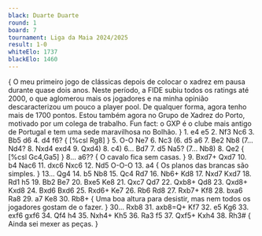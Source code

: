 ```yaml
---
black: Duarte Duarte
round: 1
board: 7
tournament: Liga da Maia 2024/2025
result: 1-0
whiteElo: 1737
blackElo: 1460
---
```


{ O meu primeiro jogo de clássicas depois de colocar o xadrez em pausa durante quase dois anos. Neste período, a FIDE subiu todos os ratings até 2000, o que aglomerou mais os jogadores e na minha opinião descaracterizou um pouco a player pool. De qualquer forma, agora tenho mais de 1700 pontos. Estou também agora no Grupo de Xadrez do Porto, motivado por um colega de trabalho. Fun fact: o GXP é o clube mais antigo de Portugal e tem uma sede maravilhosa no Bolhão. } 1. e4 e5 2. Nf3 Nc6 3. Bb5 d6 4. d4 f6? { [%csl Rg8] } 5. O-O Ne7 6. Nc3 (6. d5 a6 7. Be2 Nb8 (7... Nd4? 8. Nxd4 exd4 9. Qxd4) 8. c4) 6... Bd7 7. d5 Na5? (7... Nb8) 8. Qe2 { [%csl Gc4,Ga5] } 8... a6?? { O cavalo fica sem casas. } 9. Bxd7+ Qxd7 10. b4 Nac6 11. dxc6 Nxc6 12. Nd5 O-O-O 13. a4 { Os planos das brancas são simples. } 13... Qg4 14. b5 Nb8 15. Qc4 Rd7 16. Nb6+ Kd8 17. Nxd7 Kxd7 18. Rd1 h5 19. Bb2 Be7 20. Bxe5 Ke8 21. Qxc7 Qd7 22. Qxb8+ Qd8 23. Qxd8+ Kxd8 24. Bxd6 Bxd6 25. Rxd6+ Ke7 26. Rb6 Rd8 27. Rxb7+ Kf8 28. bxa6 Ra8 29. a7 Ke8 30. Rb8+ { Uma boa altura para desistir, mas nem todos os jogadores gostam de o fazer. } 30... Rxb8 31. axb8=Q+ Kf7 32. e5 Kg6 33. exf6 gxf6 34. Qf4 h4 35. Nxh4+ Kh5 36. Ra3 f5 37. Qxf5+ Kxh4 38. Rh3# { Ainda sei mexer as peças. }
